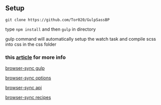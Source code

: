 ## Setup 
`git clone https://github.com/Tor020/GulpSassBP`

type `npm install` and then `gulp` in directory

gulp command will automatically setup the watch task and compile scss into css in the css folder


### this [article](http://ryanchristiani.com/getting-started-with-gulp-and-sass/) for more info 


[browser-sync gulp](https://www.browsersync.io/docs/gulp)

[browser-sync options](https://www.browsersync.io/docs/options)

[browser-sync api](https://www.browsersync.io/docs/api)

[browser-sync recipes](https://www.browsersync.io/docs/recipes)
